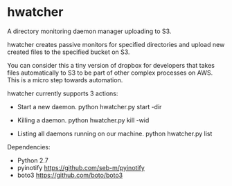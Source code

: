# hwatcher
A directory monitoring daemon manager uploading to S3.

hwatcher creates passive monitors for specified directories and upload new created files to the specified bucket on S3.

You can consider this a tiny version of dropbox for developers that takes files automatically to S3 to be part of other complex processes on AWS. This is a micro step towards automation.

hwatcher currently supports 3 actions:
- Start a new daemon.
python hwatcher.py start -dir <dir-to-watch>

- Killing a daemon.
python hwatcher.py kill -wid <watcher-id>

- Listing all daemons running on our machine.
python hwatcher.py list

Dependencies:
- Python 2.7
- pyinotify https://github.com/seb-m/pyinotify
- boto3 https://github.com/boto/boto3
